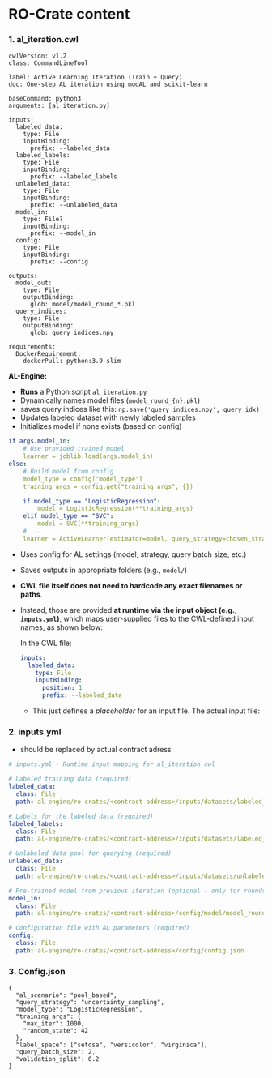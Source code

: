 # RO-Crate content

### **1. al_iteration.cwl**

```solidity
cwlVersion: v1.2
class: CommandLineTool

label: Active Learning Iteration (Train + Query)
doc: One-step AL iteration using modAL and scikit-learn

baseCommand: python3
arguments: [al_iteration.py]

inputs:
  labeled_data:
    type: File
    inputBinding:
      prefix: --labeled_data
  labeled_labels:
    type: File
    inputBinding:
      prefix: --labeled_labels
  unlabeled_data:
    type: File
    inputBinding:
      prefix: --unlabeled_data
  model_in:
    type: File?
    inputBinding:
      prefix: --model_in
  config:
    type: File
    inputBinding:
      prefix: --config

outputs:
  model_out:
    type: File
    outputBinding:
      glob: model/model_round_*.pkl
  query_indices:
    type: File
    outputBinding:
      glob: query_indices.npy

requirements:
  DockerRequirement:
    dockerPull: python:3.9-slim
```

**AL-Engine:**

- **Runs** a Python script `al_iteration.py`
- Dynamically names model files (`model_round_{n}.pkl`)
- saves query indices like this: `np.save('query_indices.npy', query_idx)`
- Updates labeled dataset with newly labeled samples
- Initializes model if none exists (based on config)

```yaml
if args.model_in:
    # Use provided trained model
    learner = joblib.load(args.model_in)
else:
    # Build model from config
    model_type = config["model_type"]
    training_args = config.get("training_args", {})

    if model_type == "LogisticRegression":
        model = LogisticRegression(**training_args)
    elif model_type == "SVC":
        model = SVC(**training_args)
    # ...
    learner = ActiveLearner(estimator=model, query_strategy=chosen_strategy)

```

- Uses config for AL settings (model, strategy, query batch size, etc.)
- Saves outputs in appropriate folders (e.g., `model/`)
- **CWL file itself does not need to hardcode any exact filenames or paths**.
- Instead, those are provided **at runtime via the input object (e.g., `inputs.yml`)**, which maps user-supplied files to the CWL-defined input names, as shown below:
    
    In the CWL file:
    
    ```yaml
    inputs:
      labeled_data:
        type: File
        inputBinding:
          position: 1
          prefix: --labeled_data
    
    ```
    
    - This just defines a *placeholder* for an input file. The actual input file:

### **2. inputs.yml**
- <contract-address> should be replaced by actual contract adress

```yaml
# inputs.yml - Runtime input mapping for al_iteration.cwl

# Labeled training data (required)
labeled_data:
  class: File
  path: al-engine/ro-crates/<contract-address>/inputs/datasets/labeled_samples.npy

# Labels for the labeled data (required)
labeled_labels:
  class: File
  path: al-engine/ro-crates/<contract-address>/inputs/datasets/labeled_targets.npy

# Unlabeled data pool for querying (required)
unlabeled_data:
  class: File
  path: al-engine/ro-crates/<contract-address>/inputs/datasets/unlabeled_samples.npy

# Pre-trained model from previous iteration (optional - only for rounds > 1)
model_in:
  class: File
  path: al-engine/ro-crates/<contract-address>/config/model/model_round_2.pkl

# Configuration file with AL parameters (required)
config:
  class: File
  path: al-engine/ro-crates/<contract-address>/config/config.json
```

### **3. Config.json**

```solidity
{
  "al_scenario": "pool_based",
  "query_strategy": "uncertainty_sampling",
  "model_type": "LogisticRegression",
  "training_args": {
    "max_iter": 1000,
    "random_state": 42
  },
  "label_space": ["setosa", "versicolor", "virginica"],
  "query_batch_size": 2,
  "validation_split": 0.2
}

```